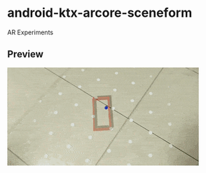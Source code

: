 # android-ktx-arcore-sceneform
AR Experiments

## Preview
![Video preview](https://github.com/jacklt/android-ktx-arcore-sceneform/blob/master/arcore-sceneform-preview.gif?raw=true)

